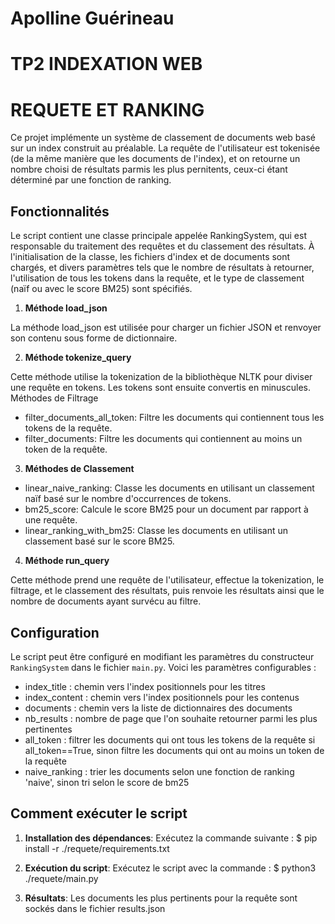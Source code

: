 # Apolline Guérineau
# TP2 INDEXATION WEB
# REQUETE ET RANKING

Ce projet implémente un système de classement de documents web basé sur un index construit au préalable. La requête de l'utilisateur est tokenisée (de la même manière que les documents de l'index), et on retourne un nombre choisi de résultats parmis les plus pernitents, ceux-ci étant déterminé par une fonction de ranking.

## Fonctionnalités

Le script contient une classe principale appelée RankingSystem, qui est responsable du traitement des requêtes et du classement des résultats. À l'initialisation de la classe, les fichiers d'index et de documents sont chargés, et divers paramètres tels que le nombre de résultats à retourner, l'utilisation de tous les tokens dans la requête, et le type de classement (naïf ou avec le score BM25) sont spécifiés.

1. **Méthode load_json**

La méthode load_json est utilisée pour charger un fichier JSON et renvoyer son contenu sous forme de dictionnaire.

2. **Méthode tokenize_query**

Cette méthode utilise la tokenization de la bibliothèque NLTK pour diviser une requête en tokens. Les tokens sont ensuite convertis en minuscules.
Méthodes de Filtrage

* filter_documents_all_token: Filtre les documents qui contiennent tous les tokens de la requête.
* filter_documents: Filtre les documents qui contiennent au moins un token de la requête.

3. **Méthodes de Classement**

* linear_naive_ranking: Classe les documents en utilisant un classement naïf basé sur le nombre d'occurrences de tokens.
* bm25_score: Calcule le score BM25 pour un document par rapport à une requête.
* linear_ranking_with_bm25: Classe les documents en utilisant un classement basé sur le score BM25.

4. **Méthode run_query**

Cette méthode prend une requête de l'utilisateur, effectue la tokenization, le filtrage, et le classement des résultats, puis renvoie les résultats ainsi que le nombre de documents ayant survécu au filtre.

## Configuration

Le script peut être configuré en modifiant les paramètres du constructeur `RankingSystem` dans le fichier `main.py`. Voici les paramètres configurables :

- index_title : chemin vers l'index positionnels pour les titres
- index_content : chemin vers l'index positionnels pour les contenus
- documents : chemin vers la liste de dictionnaires des documents 
- nb_results : nombre de page que l'on souhaite retourner parmi les plus pertinentes
- all_token : filtrer les documents qui ont tous les tokens de la requête si all_token==True, sinon filtre les documents qui ont au moins un token de la requête
- naive_ranking : trier les documents selon une fonction de ranking 'naive', sinon tri selon le score de bm25


## Comment exécuter le script

1. **Installation des dépendances**:
   Exécutez la commande suivante :
   $ pip install -r ./requete/requirements.txt

2. **Exécution du script**:
    Exécutez le script avec la commande :
    $ python3 ./requete/main.py

3. **Résultats**:
    Les documents les plus pertinents pour la requête sont sockés dans le fichier results.json